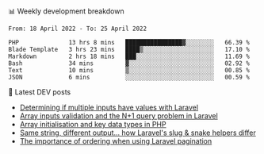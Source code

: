 📊 Weekly development breakdown
<!--START_SECTION:waka-->

```text
From: 18 April 2022 - To: 25 April 2022

PHP              13 hrs 8 mins   ████████████████▓░░░░░░░░   66.39 %
Blade Template   3 hrs 23 mins   ████▒░░░░░░░░░░░░░░░░░░░░   17.10 %
Markdown         2 hrs 18 mins   ███░░░░░░░░░░░░░░░░░░░░░░   11.69 %
Bash             34 mins         ▓░░░░░░░░░░░░░░░░░░░░░░░░   02.92 %
Text             10 mins         ▒░░░░░░░░░░░░░░░░░░░░░░░░   00.85 %
JSON             6 mins          ░░░░░░░░░░░░░░░░░░░░░░░░░   00.59 %
```

<!--END_SECTION:waka-->

📕 Latest DEV posts
<!-- BLOG-POST-LIST:START -->
- [Determining if multiple inputs have values with Laravel](https://dev.to/michaelvickersuk/determining-if-multiple-inputs-have-values-with-laravel-km6)
- [Array inputs validation and the N+1 query problem in Laravel](https://dev.to/michaelvickersuk/array-inputs-validation-and-the-n1-query-problem-in-laravel-2agb)
- [Array initialisation and key data types in PHP](https://dev.to/michaelvickersuk/array-initialisation-and-key-data-types-in-php-1e5b)
- [Same string, different output... how Laravel&#39;s slug &amp; snake helpers differ](https://dev.to/michaelvickersuk/same-string-different-output-how-laravels-slug-snake-helpers-differ-1ccj)
- [The importance of ordering when using Laravel pagination](https://dev.to/michaelvickersuk/the-importance-of-ordering-when-using-laravel-pagination-1e37)
<!-- BLOG-POST-LIST:END -->
